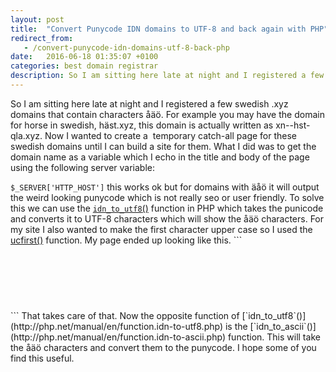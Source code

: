 ```yaml
---
layout: post
title:  "Convert Punycode IDN domains to UTF-8 and back again with PHP"
redirect_from:
   - /convert-punycode-idn-domains-utf-8-back-php
date:   2016-06-18 01:35:07 +0100
categories: best domain registrar
description: So I am sitting here late at night and I registered a few swedish .xyz domains that contain characters åäö. For example you may have the domain for...
---
```


So I am sitting here late at night and I registered a few swedish .xyz domains that contain characters åäö. For example you may have the domain for horse in swedish, häst.xyz, this domain is actually written as xn--hst-qla.xyz. Now I wanted to create a  temporary catch-all page for these swedish domains until I can build a site for them. What I did was to get the domain name as a variable which I echo in the title and body of the page using the following server variable:

`$_SERVER['HTTP_HOST']` this works ok but for domains with äåö it will output the weird looking punycode which is not really seo or user friendly. To solve this we can use the [`idn_to_utf8`()](http://php.net/manual/en/function.idn-to-utf8.php) function in PHP which takes the punicode and converts it to UTF-8 characters which will show the åäö characters. For my site I also wanted to make the first character upper case so I used the [ucfirst()](http://php.net/manual/en/function.ucfirst.php) function. My page ended up looking like this. ```
<html>
<head>
    <title><?php echo ucfirst(idn_to_utf8($_SERVER['HTTP_HOST'])); ?> - Coming soon!</title>
</head>
<body>
<center>
    <br/>
    <br/>
    <br/>
    <h1><?php echo ucfirst(idn_to_utf8($_SERVER['HTTP_HOST'])); ?></h1>
</center>
</body>
</html>
``` That takes care of that. Now the opposite function of [`idn_to_utf8`()](http://php.net/manual/en/function.idn-to-utf8.php) is the [`idn_to_ascii`()](http://php.net/manual/en/function.idn-to-ascii.php) function. This will take the åäö characters and convert them to the punycode. I hope some of you find this useful.</body></html>